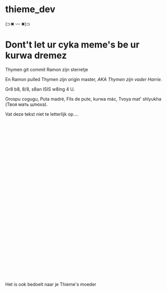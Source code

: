 # thieme_dev
(⊃✖  〰 ✖)⊃

<h1> Dont't let ur cyka meme's be ur kurwa dremez</h1>

<p> Thymen git commit Ramon zijn sterretje</p>
<p> En Ramon pulled Thymen zijn origin master, <i> AKA Thymen zijn vader Harrie.</i></p>

<p>Gr8 b8, 8/8, s8an ISIS w8ing 4 U.</p>

<p> Orospu cogugu, Puta madré, Fils de pute, kurwa mác, Tvoya mat' shlyukha (Твоя мать шлюха). </p>
<p> Vat deze tekst niet te letterlijk op....</p>
<br><br><br><br><br><br><br><br><br><br><br><br><br><br><br><br><br><br><br><br><br><br><br><br><br><br><br><br><br>
<p> Het is ook bedoelt naar je Thieme's moeder</p>
